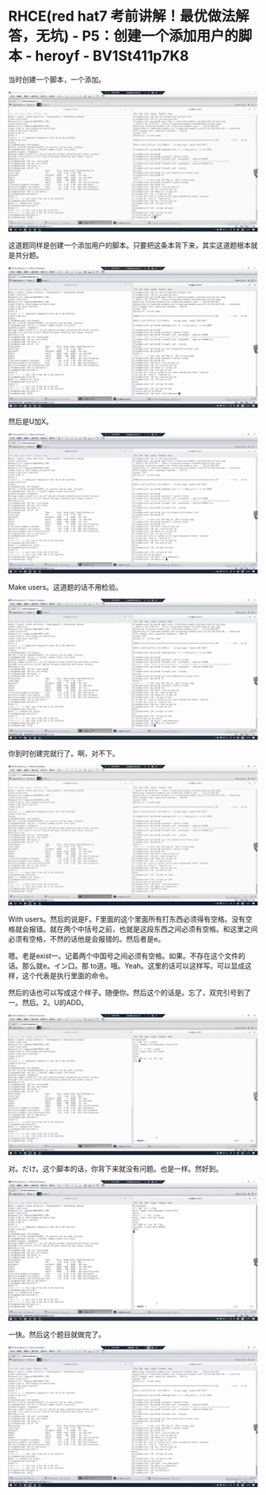 # RHCE(red hat7 考前讲解！最优做法解答，无坑) - P5：创建一个添加用户的脚本 - heroyf - BV1St411p7K8

当时创建一个脚本，一个添加。

![](img/8da2165c6ea9f4ada1c31136fa14721d_1.png)

这道题同样是创建一个添加用户的脚本。只要把这条本背下来，其实这道题根本就是共分题。

![](img/8da2165c6ea9f4ada1c31136fa14721d_3.png)

然后是U加X。

![](img/8da2165c6ea9f4ada1c31136fa14721d_5.png)

Make users。这道题的话不用检验。

![](img/8da2165c6ea9f4ada1c31136fa14721d_7.png)

你到时创建完就行了。啊，对不下。

![](img/8da2165c6ea9f4ada1c31136fa14721d_9.png)

With users。然后的说是F。F里面的这个里面所有打东西必须得有空格。没有空格就会报错。就在两个中括号之前，也就是这段东西之间必须有空格。和这里之间必须有空格，不然的话他是会报错的。然后者是e。

嗯。老是exist一。记着两个中国号之间必须有空格。如果。不存在这个文件的话。那么就e。イン口。那 to道。哦。Yeah。这里的话可以这样写。可以显成这样，这个代表是执行里面的命令。

然后的话也可以写成这个样子。随便你。然后这个的话是。忘了，双完引号到了一。然后。2。U的ADD。

![](img/8da2165c6ea9f4ada1c31136fa14721d_11.png)

对。だけ。这个脚本的话，你背下来就没有问题。也是一样。然好到。

![](img/8da2165c6ea9f4ada1c31136fa14721d_13.png)

一快。然后这个题目就做完了。

![](img/8da2165c6ea9f4ada1c31136fa14721d_15.png)